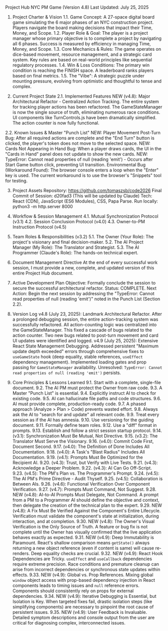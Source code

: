 Project Hub NYC PM Game (Version 4.8)
Last Updated: July 25, 2025

1. Project Charter & Vision
1.1. Game Concept: A 27-space digital board game simulating the 6 major phases of an NYC construction project. Players navigate the board making decisions that impact their Time, Money, and Scope.
1.2. Player Role & Goal: The player is a project manager whose primary objective is to complete a project by navigating all 6 phases. Success is measured by efficiency in managing Time, Money, and Scope.
1.3. Core Mechanics & Rules: The game operates on dice-based movement, resource management, and a strategic card system. Key rules are based on real-world principles like sequential regulatory processes.
1.4. Win & Loss Conditions: The primary win condition is reaching the FINISH space. A leaderboard ranks players based on final metrics.
1.5. The "Vibe": A strategic puzzle under mounting pressure, evolving from optimistic and thoughtful to tense and complex.

2. Current Project State
2.1. Implemented Features
NEW (v4.8): Major Architectural Refactor - Centralized Action Tracking. The entire system for tracking player actions has been refactored. The GameStateManager is now the single source of truth, eliminating numerous race conditions. UI components like TurnControls.js have been dramatically simplified. The action counter is now fully functional.

2.2. Known Issues & Master "Punch List"
NEW: Player Movement Post-Turn Bug: After all required actions are complete and the "End Turn" button is clicked, the player's token does not move to the selected space.
NEW: Cards Not Appearing in Hand Bug: When a player draws cards, the UI in the "Cards in Hand" panel does not update to show the new cards.
NEW: TypeError: Cannot read properties of null (reading 'emit') - Occurs after Start Game button click, preventing UI transition.
Environmental Bug (Workaround Found): The browser console enters a loop when the "Enter" key is used. The current workaround is to use the browser's "Snippets" tool for testing.

3. Project Assets
Repository: https://github.com/tomaszsb/code2026
Final Commit of Session: d20fad3 (This will be updated by Claude)
Tech: React (CDN), JavaScript (ES6 Modules), CSS, Papa Parse.
Run locally: python3 -m http.server 8000

4. Workflow & Session Management
4.1. Mutual Synchronization Protocol (v3.1)
4.2. Session Conclusion Protocol (v4.0)
4.3. Owner-to-PM Instruction Protocol (v4.5)

5. Team Roles & Responsibilities (v3.2)
5.1. The Owner (Your Role): The project's visionary and final decision-maker.
5.2. The AI Project Manager (My Role): The Translator and Strategist.
5.3. The AI Programmer (Claude's Role): The hands-on technical expert.

6. Document Management Directive
At the end of every successful work session, I must provide a new, complete, and updated version of this entire Project Hub document.

7. Active Development Plan
Objective: Formally conclude the session to secure the successful architectural refactor.
Status: COMPLETE.
Next Action: Begin the next session by addressing the "TypeError: Cannot read properties of null (reading 'emit')" noted in the Punch List (Section 2.2).

8. Version Log
v4.8 (July 23, 2025): Landmark Architectural Refactor. After a prolonged debugging session, the entire action-tracking system was successfully refactored. All action-counting logic was centralized into the GameStateManager. This fixed a cascade of bugs related to the action counter. Two new bugs related to post-turn movement and card UI updates were identified and logged.
v4.9 (July 25, 2025): Extensive React State Management Debugging. Addressed persistent "Maximum update depth exceeded" errors through comprehensive fixes to `useGameState` hook (deep equality, stable references, `useEffect` dependency management). Implemented loading gates and prop passing for `GameStateManager` availability. Unresolved: `TypeError: Cannot read properties of null (reading 'emit')` persists.

9. Core Principles & Lessons Learned
9.1. Start with a complete, single-file document.
9.2. The AI PM must protect the Owner from raw code.
9.3. A Master "Punch List" is essential.
9.4. Explicitly instruct AI to check for existing code.
9.5. AI can hallucinate file paths and code structures.
9.6. AI must provide complete, production-ready code.
9.7. A phased approach (Analyze > Plan > Code) prevents wasted effort.
9.8. Always ask the AI to "search for and update" all relevant code.
9.9. Treat every session as if the AI has amnesia.
9.10. Use versioning for the guiding document.
9.11. Formally define team roles.
9.12. Use a "diff" format in prompts.
9.13. Establish and follow a strict session startup protocol.
9.14. (v3.1): Synchronization Must Be Mutual, Not Directive.
9.15. (v3.2): The Translator Must Serve the Visionary.
9.16. (v4.0): Commit Code First, Document Second.
9.17. (v4.0): The Definition of Done Includes All Documentation.
9.18. (v4.0): A Task's "Blast Radius" Includes All Documentation.
9.19. (v4.1): Prompts Must Be Optimized for the Recipient AI.
9.20. (v4.3): Trust, but Verify with Live Tests.
9.21. (v4.3): Acknowledge a Deeper Problem.
9.22. (v4.3): AI Can Go Off-Script.
9.23. (v4.5): The PM's Plan vs. The Programmer's Prompt.
9.24. (v4.5): The AI PM's Prime Directive - Audit Thyself.
9.25. (v4.5): Collaboration is Between AIs.
9.26. (v4.6): Functional Verification Over Component Verification.
9.27. (v4.7): Prompts Must Command, Not Suggest.
9.28. NEW (v4.8): AI-to-AI Prompts Must Delegate, Not Command. A prompt from a PM to a Programmer AI should define the objective and context, then delegate the creation of the technical plan to the expert.
9.29. NEW (v4.8): A Fix Must Be Verified Against the Component's Entire Lifecycle. Verification must validate the component's state at initialization, during interaction, and at completion.
9.30. NEW (v4.8): The Owner's Visual Verification is the Only Source of Truth. A feature or bug fix is not complete until the Owner has visually confirmed that the live application behaves exactly as expected.
9.31. NEW (v4.9): Deep Immutability is Paramount. React's shallow comparison means `getState()` always returning a new object reference (even if content is same) will cause re-renders. Deep equality checks are crucial.
9.32. NEW (v4.9): React Hook Dependencies are Tricky. `useEffect` and `useCallback` dependencies require extreme precision. Race conditions and premature cleanup can arise from incorrect dependencies or synchronous state updates within effects.
9.33. NEW (v4.9): Global vs. Prop References. Mixing global `window` object access with prop-based dependency injection in React components leads to timing issues and `null` reference errors. Components should consistently rely on props for external dependencies.
9.34. NEW (v4.9): Iterative Debugging is Essential, but Isolation is Key. When targeted fixes fail, drastic isolation steps (like simplifying components) are necessary to pinpoint the root cause of persistent issues.
9.35. NEW (v4.9): User Feedback is Invaluable. Detailed symptom descriptions and console output from the user are critical for diagnosing complex, interconnected issues.
